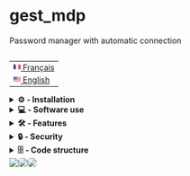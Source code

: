 # gest_mdp
Password manager with automatic connection

<table align="right">
  <tr><td><a href="README.md"><img src="https://github.com/Th3o-D/Th3o-D/blob/main/images/fr-flag.png" height="13"> Français</a></td></tr>
  <tr><td><a href="README_en.md"><img src="https://github.com/Th3o-D/Th3o-D/blob/main/images/us-flag.png" height="13"> English</a></td></tr>
</table>

<details>
<summary><b> ‍⚙️ - Installation</b></summary><br>

```bash
git clone https://github.com/Th3o-D/gest_mdp.git
cd gest_mdp
pip install -r requirements.txt
```
If you also want to take advantage of the functionality
automatic connection, you must install a driver
for your browser. For this, go to
[selenium's page] (https://selenium-python.readthedocs.io/installation.html#drivers)
and download the driver corresponding to your browser.

Note that by default, only Chrome and Firefox browsers are supported.
However, you can use other browsers by adding
your own connection functions to the `gest_mdp/web.py` file.


### Utilisation de Chrome
By default, the browser used is Firefox, but you can
use Chrome by commenting on the two lines calling `connexion_firefox()`
and decommeting the two lines calling `connexion_chrome_1()` or
`connexion_chrome_2()` (if one of the two connection functions does not work,
try the other). You must also enter the path to
the driver in the function `connexion_chrome_1()` or `connexion_chrome_2()`
in the `gest_mdp/web.py` file.
</details>

<details>
<summary><b> 💻 - Software use</b></summary><br>

### Linux
+ <ins>Option 1 :</ins> Directly launch the program from a terminal :
`python3 /path/to/gest_mdp/main.py`


+ <ins>Option 2 :</ins> Add the execution rights to `main.py`, then create a keyboard shortcut containing the
command `/path/to/gest_mdp/main.py`


+ <ins>Option 3 :</ins> Use the `gest.desktop` file provided in the `additional_resources/` folder.
You must give execution rights to the files `gest.desktop` and `main.py`. Then you have to modify the
paths in the `gest.desktop` file so that they correspond to your installation. Finally, you have to copy the file
in the `~/.local/share/applications/` folder. This solution will make the application available in the list of your
applications.

### Windows
+ <ins>Option 1 :</ins> Directly launch the program from a terminal :
`python C:\path\to\gest_mdp\main.py`


+ <ins>Option 2 :</ins> Use the `gest.bat` file provided in the `additional_resources/` folder.
You have to modify the paths in the `gest.bat` file so that they correspond
to your installation. You can then either use this file directly,
either create a shortcut to this file, which will allow you to define a
icon. An image in the right format, `logo.ico` is also available in the folder
`additional_resources/`.

</details>

<details>
<summary><b> 🛠 - Features</b></summary><br>

### Add a password

You can store new passwords by clicking on the `+` button
or in `Options > Données > Nouveau compte`. Only the name of the account
and the password are compulsory.

+ The checkbox `Lien` correspond to the connection page for which you wish to
set up the automatic connection for this account (include the whole link with https://).

+ The checkbox `prio` allows you to define a priority for automatic connection
(eg if you have several Amazon accounts).

+ The checkbox `long` makes it possible to put a delay if a site is particularly
long to load, the automatic connection can fail in this case if you do not add a
delay (eg openclassrooms).

+ The checkbox `2FA` indicates that this account has a [two factor authentification](#two-factor-authentification).

+ The checkboxes below the password field correspond to the characters
to include or not in the password.

+ The checkbox `no 0OIl` avoids similar characters (eg 0 and O).

If you don't want a random password,
it is possible to seize it manually.

If you change the password generation settings (change of size,
change of characters included), do not forget to click on the `Générer` button
to generate a new password corresponding to your criteria.

### Modify a password
To modify a password, click the pencil-shaped button next to the account you
want to modify. The modification follows the same rules as adding.

### Delete a password
To delete a password, click the bin button next to the account you want to delete.

### Generate a password without saving it
If you want to generate a password without saving it, go to
`Options > Générer`. Password generation parameters are
the same as for the addition of a password.

### Automatic connection
Do not forget to specify the profile folder of your browser from
`Options > Profil > Modifier Préférences` if you want to use your usual
profile for automatic connection.

Find the profile folder of your browser (in the address bar):
- Firefox : `about:support`
- Chrome : `chrome://version/`

To use the automatic connection, launch a selenium controlled browser, click on
the globe button on an account for which you have specified a connection link.
If you have specified your profile, make sure that the browser is closed before
starting the automatic connection, the automatic connection does not support
several browsers with the same profile.

To open another website, you can click either on the globe button on another account,
or open a new tab and arrive on the connection page, the program will automatically
detect that you are on a connection page and will connect you automatically.

Note that this automatic detection only works in the last opened tab.

If you want to temporarily deactivate the automatic connection, you can uncheck
the checkbox `autoconnexion (temp)`.

### Two factor authentification
If you have activated the double authentication for an account, the application
will try to open Authy, type the account name and recover the code, to enter it
in your browser thereafter. You must therefore have Authy installed and configured
on your computer. In addition, the name of the desired account must be the same
name in Authy. You can modify the function `get_authy_code` in `double_auth.py`
to use another double authentication application (very little code is to be modified).

### Preferences
You can change preferences from `Options > Profil > Modifier Préférences`.
In addition to specifying your browser's profile folder, you can decide whether to enable automatic login by default, whether to include certain character
types in generated passwords by default, and more.

### Change user password
You can change your password from `Options > Profil > Sécurité > Modifier le mot de passe utilisateur`.

### Change encryption key
You can encrypt your data with a new encryption key from `Options > Profil > Sécurité > Changer de clé de chiffrement`.
This operation can be time consuming as it requires all data to be rewritten
(decryption with old encryption key, encryption with new key).
Expect a wait of a few seconds for a hundred accounts.

### Delete all data
You can delete all data from `Options > Profil > Sécurité > Supprimer toutes les données`.

### Copy password or username
You can copy a password or username to the clipboard by clicking the
clipboard-shaped button next to the account.

### See a password
You can see a password by clicking the eye button next to the password.

### Find an account
To search for an account, type the name of the account you are looking for
in the search bar.

### Export data
All your data is stored in the `.data/` folder in the application's directory.
You can export it by copying this folder.
In this folder, the `master_password.txt`, `salt.txt`, `store.txt` and `preferences.txt`
files contain your encrypted encryption key, salt, encrypted data and preferences respectively.

You can even synchronize your data on several devices, for this you must have installed
the application on all the devices you want to synchronize.
As for data, you can synchronize the `.data/` folder on a storage service between your different devices.

You can also retrieve your plain data in JSON format from
`Options > Données > Exporter les données`. Please note that the file produced will
contain all your <b>unencrypted</b> data.

### Import data
You can import data from `Options > Données > Importer des données`.
The file must be in JSON format and must have been produced by the application,
if the data is not in the correct format, the application ignores the file.

If an account with the same name already exists, the application lets you choose
to overwrite the existing version, ignore the version being imported, or rename
the version being imported. If you choose one of the first two options, you have
the option of applying the same choice for all the other accounts that follow.
If during the import you open another window of the application, press `Annuler`
or close the dialog box, the import in its entirety will be cancelled.

### Persistent connection
Under Linux, the connection to the software will be persistent, you will not need
to reconnect each time you launch the application, but only at the first launch
after a restart of the computer. You can still choose to lock the application by
logging out from `Options > Se déconnecter`.

</details>

<details><summary><b> 🔒 - Security</b></summary><br>
Data security follows the same principles as many other similar software. We derive
the user's password (with a salt) with a time-consuming function
(PBKDF2-HMAC-SHA256 with 1M iterations) to obtain an encryption key, a "derived" key.
(See [official recommendation](https://cryptography.io/en/latest/fernet/#using-passwords-with-fernet)
of the `cryptography` module).

This key could be directly used to encrypt the data, but this would have the
consequence of having to decrypt and re-encrypt all the data each time the user
changes his password. To avoid this, we use as encryption key a random key
generated by the `cryptography` module and we encrypt it with the "derived" key.

Security related functions are implemented in the `security.py` file.

The power of computers is bound to increase in the coming years, so the password
derivation function might need to be changed. Here are different approaches that
could be used in the future if it becomes necessary:
+ PBKDF2-HMAC with SHA512 instead of SHA256
+ Increasing the number of iterations
+ Using a different derivation function (scrypt, argon2, bcrypt, etc.) depending
on which will be deemed most secure at the time
</details>

<details>
<summary><b> 🗄️ - Code structure</b></summary><br>

```
.
├── .data
│   ├── master_password.txt
│   ├── preferences.txt
│   ├── salt.txt
│   └── store.txt
├── images
│   ├── copier.png
│   ├── crayon.png
│   ├── logo.png
│   ├── oeil_a.png
│   ├── oeil.png
│   ├── poubelle.png
│   └── web.png
├── additional_resources
│   ├── gest.bat
│   ├── gest.desktop
│   └── logo.ico
├── README.md
├── README_en.md
├── LICENSE
├── requirements.txt
├── main.py
├── gest.py
├── control.py
├── double_auth.py
├── fonctions.py
├── scroll.py
├── security.py
└── web.py
```
</details>

<div align="right" style="display: flex">
    <img src="https://visitor-badge.glitch.me/badge?page_id=Th3o-D/gest_mdp&left_color=gray&right_color=blue" height="20"/>
    <a href="https://github.com/Th3o-D" alt="https://github.com/Th3o-D"><img height="20" style="border-radius: 5px" src="https://img.shields.io/static/v1?style=for-the-badge&label=CREATED%20BY&message=Th3o-D&color=1182c2"></a>
    <a href="LICENSE" alt="license"><img style="border-radius: 5px" height="20" src="https://img.shields.io/static/v1?style=for-the-badge&label=LICENSE&message=GNU+GPL+V3&color=1182c2"></a>
</div>